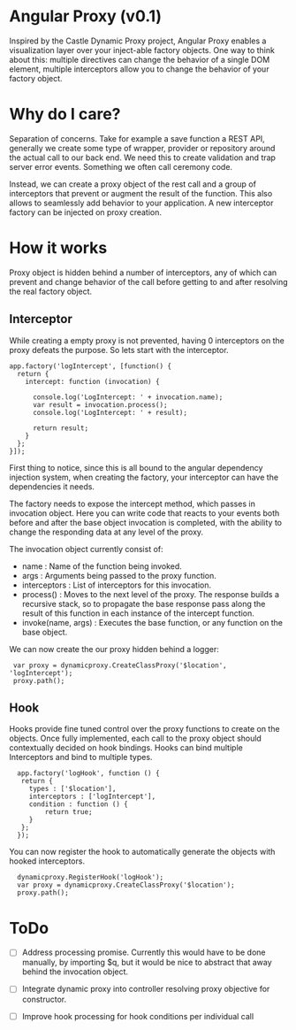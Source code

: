 Angular Proxy (v0.1)
============
Inspired by the Castle Dynamic Proxy project, Angular Proxy enables a visualization layer over your inject-able factory objects.  One way to think about this: multiple directives can change the behavior of a single DOM element, multiple interceptors allow you to change the behavior of your factory object.

# Why do I care?
Separation of concerns.  Take for example a save function a REST API, generally we create some type of wrapper, provider or repository around the actual call to our back end. We need this to create validation and trap server error events.  Something we often call ceremony code.

Instead, we can create a proxy object of the rest call and a group of interceptors that prevent or augment the result of the function.  This also allows to seamlessly add behavior to your application.  A new interceptor factory can be injected on  proxy creation.

# How it works
Proxy object is hidden behind a number of interceptors, any of which can prevent and change behavior of the call before getting to and after resolving the real factory object.

## Interceptor
While creating a empty proxy is not prevented, having 0 interceptors on the proxy defeats the purpose.  So lets start with the interceptor.


    app.factory('logIntercept', [function() {
      return {
        intercept: function (invocation) {
        
          console.log('LogIntercept: ' + invocation.name);
          var result = invocation.process();
          console.log('LogIntercept: ' + result);
              
          return result;
        }
      };
    }]);
  

First thing to notice, since this is all bound to the angular dependency injection system, when creating the factory, your interceptor can have the dependencies it needs.

The factory needs to expose the intercept method, which passes in invocation object.  Here you can write code that reacts to your events both before and after the base object invocation is completed, with the ability to change the responding data at any level of the proxy.

The invocation object currently consist of:
 -  name : Name of the function being invoked.
 - args : Arguments being passed to the proxy function.
 - interceptors : List of interceptors for this invocation.
 - process() : Moves to the next level of the proxy.  The response builds a recursive stack, so to propagate the base response pass along the result of this function in each instance of the intercept function.    
 - invoke(name, args) : Executes the base function, or any function on the base object.

We can now create the our proxy hidden behind a logger:


     var proxy = dynamicproxy.CreateClassProxy('$location', 'logIntercept');
     proxy.path();


## Hook
Hooks provide fine tuned control over the proxy functions to create on the objects.  Once fully implemented, each call to the proxy object should contextually decided on hook bindings.  Hooks can bind multiple Interceptors and bind to multiple types.


      app.factory('logHook', function () {    
       return {
         types : ['$location'],
         interceptors : ['logIntercept'],
         condition : function () {
             return true;
         }
       };
      });
  

You can now register the hook to automatically generate the objects with hooked interceptors.


      dynamicproxy.RegisterHook('logHook');
      var proxy = dynamicproxy.CreateClassProxy('$location');
      proxy.path(); 


# ToDo

 - [ ] Address processing promise.  Currently this would have to be done manually, by importing $q, but it would be nice to abstract that away behind the invocation object.
 - [ ] Integrate dynamic proxy into controller resolving proxy objective for constructor.  
 - [ ] Improve hook processing for hook conditions per individual call




